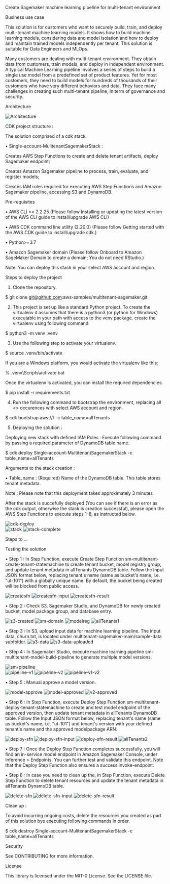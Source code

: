 Create Sagemaker machine learning pipeline for multi-tenant environment

Business use case

This solution is for customers who want to securely build, train, and deploy multi-tenant machine learning models. It shows how to build machine learning models, considering data and model isolation and how to deploy and maintain trained models independently per tenant. This solution is suitable for Data Engineers and MLOps.

Many customers are dealing with multi-tenant environment. They obtain data from customers, train models, and deploy in independent environment. A typical Machine Learning pipeline involves a series of steps to build a single use model from a predefined set of product features. Yet for most customers, they need to build models for hundreds of thousands of their customers who have very different behaviors and data. They face many challenges in creating such multi-tenant pipeline, in term of governance and security.

Architecture

![Architecture](./images/Architecture.jpg)   

CDK project structure :

The solution comprised of a cdk stack.

•	Single-account-MulitenantSagemakerStack : 

Creates AWS Step Functions to create and delete tenant artifacts, deploy Sagemaker endpoint; 

Creates Amazon Sagemaker pipeline to process, train, evaluate, and register models; 

Creates IAM roles required for executing AWS Step Functions and Amazon Sagemaker pipeline, accessing S3 and DynamoDB.

Pre-requisites

•	AWS CLI >= 2.2.25 (Please follow Installing or updating the latest version of the AWS CLI guide to install/upgrade AWS CLI)

•	AWS CDK command line utility (2.20.0) (Please follow Getting started with the AWS CDK guide to install/upgrade cdk.)

•	Python>=3.7

•	Amazon Sagemaker domain (Please follow Onboard to Amazon SageMaker Domain to create a domain; You do not need RStudio.)

Note: You can deploy this stack in your select AWS account and region.

Steps to deploy the project

1.	Clone the repository.

   $ git clone git@github.com:aws-samples/multitenant-sagemaker.git

2.	This project is set up like a standard Python project. To create the virtualenv it assumes that there is a python3 (or python for Windows) executable in your path with access to the venv package. create the virtualenv using following command.

   $ python3 -m venv .venv 

3.	Use the following step to activate your virtualenv.

   $ source .venv/bin/activate

If you are a Windows platform, you would activate the virtualenv like this:

   % .venv\Scripts\activate.bat

Once the virtualenv is activated, you can install the required dependencies.

   $ pip install -r requirements.txt

4.	Run the following command to bootstrap the environment, replacing all <> occurences with select AWS account and region.

   $ cdk bootstrap aws://<aws-account>/<region> -c table_name=allTenants

5.	Deploying the solution :

Deploying new stack with defined IAM Roles : Execute following command by passing a required parameter of DynamoDB table name.

   $ cdk deploy Single-account-MultitenantSagemakerStack -c table_name=allTenants

Arguments to the stack creation :

•	Table_name : (Required) Name of the DynamoDB table. This table stores tenant metadata.

Note : Please note that this deployment takes approximately 3 minutes

After the stack is succefully deployed (You can see if there is an error as the cdk output, otherwise the stack is creation successful), please open the AWS Step Functions to execute steps 1-8, as instructed below.

![cdk-deploy](./images/cdk-deploy.jpg)   
![stack](./images/stack.jpg) 
![stack-complete](./images/stack-complete.jpg) 

Steps to …

Testing the solution

•	Step 1 : In Step Function, execute Create Step Function sm-multitenant-create-tenant-statemachine to create tenant bucket, model registry group, and update tenant metadata in allTenants DynamoDB table. Follow the Input JSON format below, replacing tenant's name (same as bucket's name, i.e. "ut-101") with a globally unique name. By default, the bucket being created will be blocked from public access.

![createsfn](./images/create-sfn.jpg) 
![createsfn-input](./images/create-sfn-input.jpg) 
![createsfn-result](./images/create-sfn-result.jpg) 
 
•	Step 2 : Check S3, Sagemaker Studio, and DynamoDB for newly created bucket, model package group, and database entry. 

![s3-created](./images/bucket-created.jpg) 
![sm-domain](./images/sm-domain.jpg)
![modelreg](./images/modelreg.jpg)
![allTenants1](./images/allTenants1.jpg) 
 
•	Step 3 : In S3, upload input data for machine learning pipeline. The input data, churn.txt, is located under multitenant-sagemaker-main/sample-data subfolder.
![s3-data](./images/s3-data.jpg) 
![s3-data-uploaded](./images/s3-data-uploaded.jpg) 

•	Step 4 : In Sagemaker Studio, execute machine learning pipeline sm-multitenant-model-build-pipeline to generate multiple model versions.

![sm-pipeline](./images/sm-pipeline.jpg)  
![pipeline-v1](./images/pipeline-v1.jpg)
![pipeline-v2](./images/pipeline-v2.jpg)
![pipeline-v1-v2](./images/pipeline-v1-v2.jpg)
  
•	Step 5 : Manual approve a model version.

![model-approve](./images/model-approve.jpg)
![model-approved](./images/model-approved.jpg)
![v2-approved](./imagesv2-approved.jpg)
 
•	Step 6 : In Step Function, execute Deploy Step Function sm-multitenant-deploy-tenant-statemachine to create and test model endpoint of the approved version, then update tenant metadata in allTenants DynamoDB table. Follow the Input JSON format below, replacing tenant's name (same as bucket's name, i.e. "ut-101") and tenant's version with your defined tenant's name and the approved modelpackage ARN.

![deploy-sfn](./images/deploy-sfn.jpg) 
![deploy-sfn-input](./images/deploy-sfn-input.jpg) 
![deploy-sfn-result](./images/deploy-sfn-result.jpg) 
![allTenants2](./images/allTenants2.jpg) 

•	Step 7 : Once the Deploy Step Function completes successfully, you will find an in-service model endpoint in Amazon Sagemaker Console, under Inference > Endpoints. You can further test and validate this endpoint. Note that the Deploy Step Function also ensures a success invoke-endpoint.

•	Step 8 : In case you need to clean up the, in Step Function, execute Delete Step Function to delete tenant resources and update the tenant metadata in allTenants DynamoDB table.
 
![delete-sfn](./images/delete-sfn.jpg) 
![delete-sfn-input](./images/delete-sfn-input.jpg) 
![delete-sfn-result](./images/delete-sfn-result.jpg) 
 
Clean up :

To avoid incurring ongoing costs, delete the resources you created as part of this solution bye executing following commands in order.

   $ cdk destroy Single-account-MulitenantSagemakerStack -c table_name=allTenants

Security

See CONTRIBUTING for more information.

License

This library is licensed under the MIT-0 License. See the LICENSE file.
